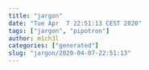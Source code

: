 ```yaml
---
title: "jargon"
date: "Tue Apr  7 22:51:13 CEST 2020"
tags: ["jargon", "pipotron"]
author: m1ch3l
categories: ["generated"]
slug: "jargon/2020-04-07-22:51:13"
---
```



